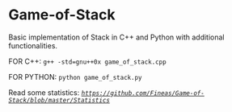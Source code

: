 # Game-of-Stack
Basic implementation of Stack in C++ and Python with additional functionalities.

FOR C++: `g++ -std=gnu++0x game_of_stack.cpp`

FOR PYTHON: `python game_of_stack.py`

Read some statistics: *[`https://github.com/Fineas/Game-of-Stack/blob/master/Statistics`](https://github.com/Fineas/Game-of-Stack/blob/master/Statistics)*
